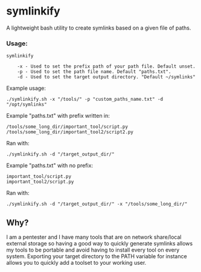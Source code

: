 # symlinkify

A lightweight bash utility to create symlinks based on a given file of paths.


### Usage:

```
symlinkify

	-x - Used to set the prefix path of your path file. Default unset.
	-p - Used to set the path file name. Default "paths.txt".
	-d - Used to set the target output directory. "Default ~/symlinks"
```

Example usage:
```
./symlinkify.sh -x "/tools/" -p "custom_paths_name.txt" -d "/opt/symlinks"
```


Example "paths.txt" with prefix written in:
```
/tools/some_long_dir/important_tool/script.py
/tools/some_long_dir/important_tool2/script2.py
```
Ran with:
```
./symlinkify.sh -d "/target_output_dir/"
```

Example "paths.txt" with no prefix:
```
important_tool/script.py
important_tool2/script.py
```

Ran with:
```
./symlinkify.sh -d "/target_output_dir/" -x "/tools/some_long_dir/"
```

## Why?

I am a pentester and I have many tools that are on network share/local external storage so having a good way to quickly generate symlinks allows my tools to be portable and avoid having to install every tool on every system. Exporting your target directory to the PATH variable for instance allows you to quickly add a toolset to your working user.

